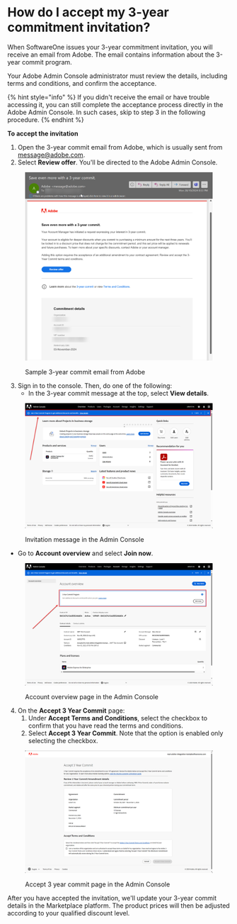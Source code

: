 # How do I accept my 3-year commitment invitation?

When SoftwareOne issues your 3-year commitment invitation, you will receive an email from Adobe. The email contains information about the 3-year commit program.&#x20;

Your Adobe Admin Console administrator must review the details, including terms and conditions, and confirm the acceptance.&#x20;

{% hint style="info" %}
If you didn't receive the email or have trouble accessing it, you can still complete the acceptance process directly in the Adobe Admin Console. In such cases, skip to step 3 in the following procedure.
{% endhint %}

**To accept the invitation**

1. Open the 3-year commit email from Adobe, which is usually sent from message@adobe.com.
2. Select **Review offer**. You'll be directed to the Adobe Admin Console.

<figure><img src="../../../.gitbook/assets/adobe_3year_commit.png" alt="" width="563"><figcaption><p>Sample 3-year commit email from Adobe</p></figcaption></figure>

3. Sign in to the console. Then, do one of the following:
   * In the 3-year commit message at the top, select **View details**.&#x20;

<figure><img src="../../../.gitbook/assets/adobe3yc_view_details.png" alt="" width="563"><figcaption><p>Invitation message in the Admin Console</p></figcaption></figure>

* Go to **Account overview** and select **Join now**.&#x20;

<figure><img src="../../../.gitbook/assets/adobe_3year_account.png" alt="" width="563"><figcaption><p>Account overview page in the Admin Console</p></figcaption></figure>

4. On the **Accept 3 Year Commit** page:
   1. Under **Accept Terms and Conditions**, select the checkbox to confirm that you have read the terms and conditions.&#x20;
   2. Select **Accept 3 Year Commit**. Note that the option is enabled only selecting the checkbox.

<figure><img src="../../../.gitbook/assets/image (8) (1).png" alt="" width="563"><figcaption><p>Accept 3 year commit page in the Admin Console</p></figcaption></figure>

After you have accepted the invitation, we'll update your 3-year commit details in the Marketplace platform. The product prices will then be adjusted according to your qualified discount level.
